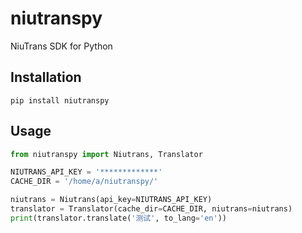 # niutranspy

NiuTrans SDK for Python

## Installation

```shell script
pip install niutranspy
```

## Usage

```python
from niutranspy import Niutrans, Translator

NIUTRANS_API_KEY = '*************'
CACHE_DIR = '/home/a/niutranspy/'

niutrans = Niutrans(api_key=NIUTRANS_API_KEY)
translator = Translator(cache_dir=CACHE_DIR, niutrans=niutrans)
print(translator.translate('测试', to_lang='en'))
```
